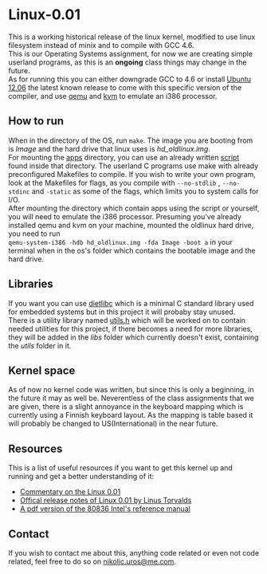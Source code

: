 # Linux-0.01

This is a working historical release of the linux kernel, modified to use linux filesystem instead of minix and to compile with GCC 4.6.  
This is our Operating Systems assignment, for now we are creating simple userland programs, as this is an **ongoing** class things may change in the future.  
As for running this you can either downgrade GCC to 4.6 or install [Ubuntu 12.06](http://releases.ubuntu.com/12.04/) the latest known release to come with this specific version of the compiler, and use [qemu](https://www.qemu.org) and [kvm](https://www.linux-kvm.org/page/Main_Page) to emulate an i386 processor.

## How to run

When in the directory of the OS, run `make`.
The image you are booting from is *Image* and the hard drive that linux uses is *hd_oldlinux.img*.   
For mounting the [apps](apps) directory, you can use an already written [script](apps/make_app.sh) found inside that directory. The userland C programs use make with already preconfigured Makefiles to compile. If you wish to write your own program, look at the Makefiles for flags, as you compile with `--no-stdlib` , `--no-stdinc` and `-static` as some of the flags, which limits you to system calls for I/O.  
After mounting the directory which contain apps using the script or yourself, you will need to emulate the i386 processor. Presuming you've already installed qemu and kvm on your machine, mounted the oldlinux hard drive, you need to run  
`qemu-system-i386 -hdb hd_oldlinux.img -fda Image -boot a` in your terminal when in the os's folder which contains the bootable image and the hard drive.

## Libraries
If you want you can use [dietlibc](https://www.fefe.de/dietlibc/) which is a minimal C standard library used for embedded systems but in this project it will probaby stay unused.  
There is a utility library named [utils.h](apps/utils/utils.h) which will be worked on to contain needed utilities for this project, if there becomes a need for more libraries, they will be added in the *libs* folder which currently doesn't exist, containing the *utils* folder in it.

## Kernel space
As of now no kernel code was written, but since this is only a beginning, in the future it may as well be. Neverentless of the class assignments that we are given, there is a slight annoyance in the keyboard mapping which is currently using a Finnish keyboard layout. As the mapping is table based it will probably be changed to US(International) in the near future.

## Resources
This is a list of useful resources if you want to get this kernel up and running and get a better understanding of it:  
* [Commentary on the Linux 0.01](https://www.academia.edu/5267870/The_Linux_Kernel_0.01_Commentary) 
* [Offical release notes of Linux 0.01 by Linus Torvalds](http://gunkies.org/wiki/Linux_0.01)  
* [A pdf version of the 80836 Intel's reference manual](https://css.csail.mit.edu/6.858/2014/readings/i386.pdf)

## Contact
If you wish to contact me about this, anything code related or even not code related, feel free to do so on [nikolic.uros@me.com](mailto:nikolic.uros@me.com?subject=[Github]%20Linux%20Kernel%200.01).

